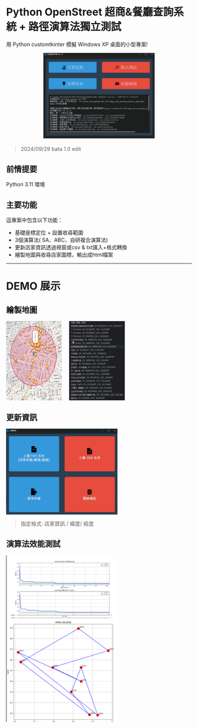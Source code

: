 # Python OpenStreet 超商&餐廳查詢系統 + 路徑演算法獨立測試

用 Python customtkinter  模擬 Windows XP 桌面的小型專案!

<div style="display: flex; justify-content: center; margin-bottom: 20px;">
  <img src="/python0808/main-window.png" alt="GitHub 簡介" style="width: 60%;">
</div>

> 2024/09/29 bata 1.0 edit

## 前情提要

Python 3.11 環境

## 主要功能

這專案中包含以下功能：

- 基礎座標定位 + 設置收尋範圍
- 3個演算法( SA、ABC、自研複合演算法)
- 更新店家資訊透過視窗或csv & txt匯入+格式轉換
- 繪製地圖與收尋店家圖標，輸出成html檔案

---

# DEMO 展示

## 繪製地圖

<div style="display: flex; gap: 20px;">
  <img src="/python0808/MapView-output.png" alt="DEMO 1" style="width: 30%;">
  <img src="/python0808/MapData-output.png" alt="DEMO 1-1" style="width: 30%;">
</div>


## 更新資訊

<div style="display: flex; gap: 20px;">
  <img src="/python0808/update-location.png" alt="DEMO 2-1" style="width: 60%;">
</div>

> 指定格式: 店家資訊 / 緯度/ 經度


## 演算法效能測試

<div style="display: flex; gap: 20px;">
  <img src="/python0808/algorithm-test.png" alt="DEMO 2-1" style="width: 60%;">
</div>
